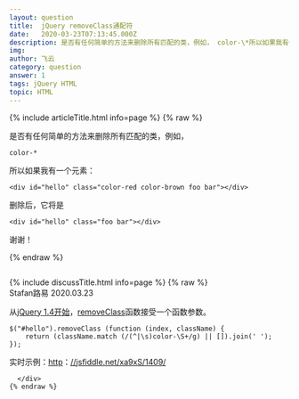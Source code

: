 ```yaml
---
layout: question
title:  jQuery removeClass通配符
date:   2020-03-23T07:13:45.000Z
description: 是否有任何简单的方法来删除所有匹配的类，例如， color-\*所以如果我有一个元素：<div id="hello" class="color...
img: 
author: 飞云
category: question
answer: 1
tags: jQuery HTML
topic: HTML
---
```

<div class="article-root">
  <div class="article">
    {% include articleTitle.html info=page %}
    {% raw %}
    <div class="article-content"><p><font style="vertical-align: inherit;"><font style="vertical-align: inherit;">是否有任何简单的方法来删除所有匹配的类，例如， </font></font></p>

<pre><code>color-*
</code></pre>

<p><font style="vertical-align: inherit;"><font style="vertical-align: inherit;">所以如果我有一个元素：</font></font></p>

<pre><code>&lt;div id="hello" class="color-red color-brown foo bar"&gt;&lt;/div&gt;
</code></pre>

<p><font style="vertical-align: inherit;"><font style="vertical-align: inherit;">删除后，它将是</font></font></p>

<pre><code>&lt;div id="hello" class="foo bar"&gt;&lt;/div&gt;
</code></pre>

<p><font style="vertical-align: inherit;"><font style="vertical-align: inherit;">谢谢！</font></font></p></div>
    {% endraw %}
  </div>
  <p style="height: 0;width:0;overflow: hidden;"> 第2894篇《jQuery removeClass通配符》来自Winter(https://github.com/aiyld/aiyld.github.io)的站点</p>
  <div class="discuss-wrapper">
    {% include discussTitle.html info=page %}
    {% raw %}
    <div class="discuss-item">
        <div class="discuss-parent">
          <div class="discuss-meta">
            <span class="discuss-user">Stafan路易</span>
            <span class="discuss-time">2020.03.23</span>
          </div>
          <div class="discuss-comment"><p><font style="vertical-align: inherit;"><font style="vertical-align: inherit;">从</font><a href="http://api.jquery.com/category/version/1.4/" rel="noreferrer"><font style="vertical-align: inherit;">jQuery 1.4开始</font></a><font style="vertical-align: inherit;">，</font></font><a href="http://api.jquery.com/removeClass/" rel="noreferrer"><font style="vertical-align: inherit;"><font style="vertical-align: inherit;">removeClass</font></font></a><font style="vertical-align: inherit;"><font style="vertical-align: inherit;">函数接受一个函数参数</font><font style="vertical-align: inherit;">。</font></font><a href="http://api.jquery.com/category/version/1.4/" rel="noreferrer"><font style="vertical-align: inherit;"></font></a><font style="vertical-align: inherit;"></font></p>

<pre><code>$("#hello").removeClass (function (index, className) {<font></font>
    return (className.match (/(^|\s)color-\S+/g) || []).join(' ');<font></font>
});<font></font>
</code></pre>

<p><font style="vertical-align: inherit;"><font style="vertical-align: inherit;">实时示例：</font><a href="http://jsfiddle.net/xa9xS/1409/" rel="noreferrer"><font style="vertical-align: inherit;">http</font></a><font style="vertical-align: inherit;">：</font></font><a href="http://jsfiddle.net/xa9xS/1409/" rel="noreferrer"><font style="vertical-align: inherit;"><font style="vertical-align: inherit;">//jsfiddle.net/xa9xS/1409/</font></font></a></p></div>
        </div>
        
      </div>
    {% endraw %}
  </div>
<div>
